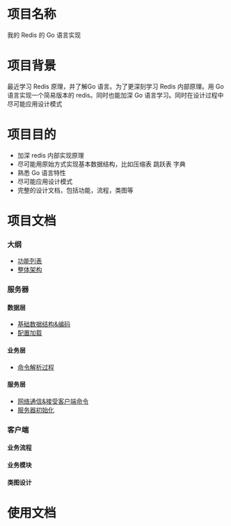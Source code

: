 # 项目名称

我的 Redis 的 Go 语言实现

# 项目背景

最近学习 Redis 原理，并了解Go 语言。为了更深刻学习 Redis 内部原理。用 Go 语言实现一个简易版本的 redis。同时也能加深
Go 语言学习。同时在设计过程中尽可能应用设计模式

# 项目目的

* 加深 redis 内部实现原理
* 尽可能用原始方式实现基本数据结构，比如压缩表 跳跃表 字典
* 熟悉 Go 语言特性
* 尽可能应用设计模式
* 完整的设计文档，包括功能，流程，类图等

# 项目文档

### 大纲

* [功能列表](./docs/功能列表.md)
* [整体架构](./docs/项目架构.md)

### 服务器

#### 数据层
* [基础数据结构&编码](./docs/基础数据结构实现方式.md)
* [配置加载](./docs/配置加载.md)

#### 业务层
* [命令解析过程](./docs/命令解析过程.md)

#### 服务层
* [网络通信&接受客户端命令](./docs/网络通信.md)
* [服务器初始化](./docs/服务器初始化.md)

### 客户端



#### 业务流程

#### 业务模块

#### 类图设计

# 使用文档
